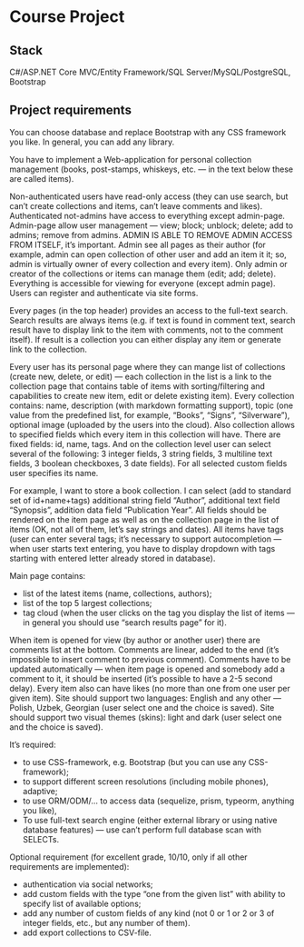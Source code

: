 # Course Project

## Stack
C#/ASP.NET Core MVC/Entity Framework/SQL Server/MySQL/PostgreSQL, Bootstrap

## Project requirements
You can choose database and replace Bootstrap with any CSS framework you like. In general, you can add any library.

You have to implement a Web-application for personal collection management (books, post-stamps, whiskeys, etc. — in the text below these are called items). 

Non-authenticated users have read-only access (they can use search, but can’t create collections and items, can’t leave comments and likes).
Authenticated not-admins have access to everything except admin-page.
Admin-page allow user management — view; block; unblock; delete; add to admins; remove from admins. ADMIN IS ABLE TO REMOVE ADMIN ACCESS FROM ITSELF, it’s important.
Admin see all pages as their author (for example, admin can open collection of other user and add an item it it; so, admin is virtually owner of every collection and every item).
Only admin or creator of the collections or items can manage them (edit; add; delete). Everything is accessible for viewing for everyone (except admin page).
Users can register and authenticate via site forms.

Every pages (in the top header) provides an access to the full-text search. Search results are always items (e.g. if text is found in comment text, search result have to display link to the item with comments, not to the comment itself). If result is a collection you can either display any item or generate link to the collection.

Every user has its personal page where they can mange list of collections (create new, delete, or edit) — each collection in the list is a link to the collection page that contains table of items with sorting/filtering and capabilities to create new item, edit or delete existing item).
Every collection contains: name, description (with markdown formatting support), topic (one value from the predefined list, for example, “Books”, “Signs”, “Silverware”), optional image (uploaded by the users into the cloud).
Also collection allows to specified fields which every item in this collection will have. There are fixed fields: id, name, tags. And on the collection level user can select several of the following: 3 integer fields, 3 string fields, 3 multiline text fields, 3 boolean checkboxes, 3 date fields). For all selected custom fields user specifies its name. 

For example, I want to store a book collection. I can select (add to standard set of id+name+tags) additional string field “Author”, additional text field “Synopsis”, addition data field “Publication Year”. All fields should be rendered on the item page as well as on the collection page in the list of items (OK, not all of them, let’s say strings and dates).
All items have tags (user can enter several tags; it’s necessary to support autocompletion — when user starts text entering, you have to display dropdown with tags starting with entered letter already stored in database).

Main page contains:
* list of the latest items (name, collections, authors);
* list of the top 5 largest collections;
* tag cloud (when the user clicks on the tag you display the list of items — in general you should use “search results page” for it).

When item is opened for view (by author or another user) there are comments list at the bottom. Comments are linear, added to the end (it’s impossible to insert comment to previous comment). Comments have to be updated automatically — when item page is opened and somebody add a comment to it, it should be inserted (it’s possible to have a 2-5 second delay).
Every item also can have likes (no more than one from one user per given item).
Site should support two languages: English and any other — Polish, Uzbek, Georgian (user select one and the choice is saved). Site should support two visual themes (skins): light and dark (user select one and the choice is saved).

It’s required:
* to use CSS-framework, e.g. Bootstrap (but you can use any CSS-framework);
* to support different screen resolutions (including mobile phones), adaptive;
* to use ORM/ODM/... to access data (sequelize, prism, typeorm, anything you like), 
* To use full-text search engine (either external library or using native database features) — use can’t perform full database scan with SELECTs.
 
Optional requirement (for excellent grade, 10/10, only if all other requirements are implemented):
* authentication via social networks;
* add custom fields with the type “one from the given list” with ability to specify list of available options;
* add any number of custom fields of any kind (not 0 or 1 or 2 or 3 of integer fields, etc., but any number of them).
* add export collections to CSV-file.
